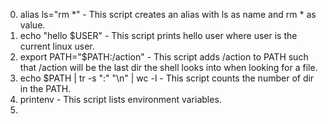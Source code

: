 0. alias ls="rm *" - This script creates an alias with ls as name and rm * as value.
1. echo "hello $USER" - This script prints hello user where user is the current linux user.
2. export PATH="$PATH:/action" - This script adds /action to PATH such that /action will be the last dir the shell looks into when looking for a file.
3. echo $PATH | tr -s ":" "\n" | wc -l - This script counts the number of dir in the PATH.
4. printenv - This script lists environment variables.
5. 